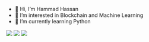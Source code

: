 - 👋 Hi, I’m Hammad Hassan
- 👀 I’m interested in Blockchain and Machine Learning
- 🌱 I’m currently learning Python


<img align="center" src="https://github-readme-stats.vercel.app/api//?username=hamadhassan3&theme=Hacker" />
<img align="center" src="https://github-readme-stats.vercel.app/api/top-langs/?username=hamadhassan3&theme=Hacker" />
<img align="center" src="https://github-readme-stats.vercel.app/api/pin/?username=hamadhassan3&theme=Hacker" />




